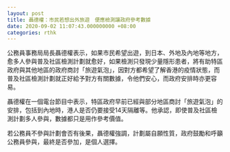 ```yaml
---
layout: post
title: 聶德權：市民若想出外旅遊　便應檢測讓政府參考數據
date: 2020-09-02 11:07:43.000000000 +08:00
categories: rthk
---
```


公務員事務局局長聶德權表示，如果市民希望出遊，到日本、外地及內地等地方，愈多人參與普及社區檢測計劃就愈好，如果檢測只發現少量隱形患者，將有助特區政府與其他地區的政府商討「旅遊氣泡」，因對方都希望了解香港的疫情狀態，而普及社區檢測計劃就正好給予對方有關數據，令他們安心，而政府安排時亦更容易。

聶德權在一個電台節目中表示，特區政府早前已經與部分地區商討「旅遊氣泡」的安排，包括到內地時，港人是否仍要接受14天隔離等。他承認，即使普及社區檢測計劃多人參與，數據都只是用作參考價值。

若公務員不參與計劃會否有後果，聶德權強調，計劃屬自願性質，政府鼓勵和呼籲公務員參與，最終是否參加，是個人選擇。
